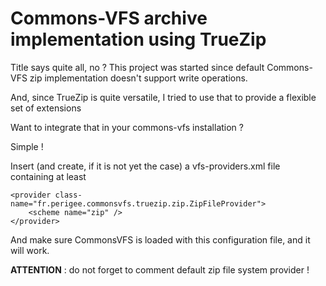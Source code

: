 Commons-VFS archive implementation using TrueZip
=====

Title says quite all, no ? This project was started since default Commons-VFS zip implementation doesn't support write operations.

And, since TrueZip is quite versatile, I tried to use that to provide a flexible set of extensions

Want to integrate that in your commons-vfs installation ?

Simple !

Insert (and create, if it is not yet the case) a vfs-providers.xml file containing at least

 	<provider class-name="fr.perigee.commonsvfs.truezip.zip.ZipFileProvider">
		<scheme name="zip" />
	</provider>

And make sure CommonsVFS is loaded with this configuration file, and it will work.

**ATTENTION** : do not forget to comment default zip file system provider !